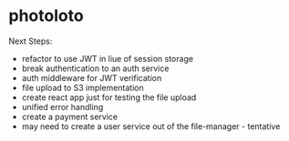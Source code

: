 # photoloto

Next Steps:
- refactor to use JWT in liue of session storage
- break authentication to an auth service
- auth middleware for JWT verification
- file upload to S3 implementation 
- create react app just for testing the file upload
- unified error handling
- create a payment service
- may need to create a user service out of the file-manager - tentative
